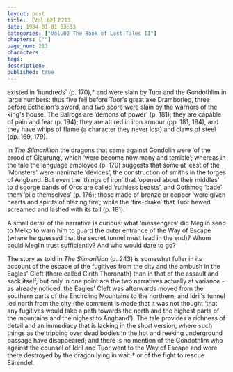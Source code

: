 ```yaml
---
layout: post
title: 【Vol.02】P213.
date: 1984-01-01 03:33
categories: ["Vol.02 The Book of Lost Tales II"]
chapters: [""]
page_num: 213
characters: 
tags: 
description: 
published: true
---
```


<p style="text-indent: 0;">
existed in ‘hundreds' (p. 170),* and were slain by Tuor and the Gondothlim in large numbers: thus five fell before Tuor's great axe Dramborleg, three before Ecthelion's sword, and two score were slain by the warriors of the king's house. The Balrogs are ‘demons of power’ (p. 181); they are capable of pain and fear (p. 194); they are attired in iron armour (pp. 181, 194), and they have whips of flame (a character they never lost) and claws of steel (pp. 169, 179).
</p>

In <I>The Silmarillion</I> the dragons that came against Gondolin were ‘of the brood of Glaurung’, which ‘were become now many and terrible’; whereas in the tale the language employed (p. 170) suggests that some at least of the ‘Monsters' were inanimate ‘devices', the construction of smiths in the forges of Angband. But even the ‘things of iron’ that ‘opened about their middles' to disgorge bands of Orcs are called ‘ruthless beasts', and Gothmog ‘bade’ them ‘pile themselves’ (p. 176); those made of bronze or copper ‘were given hearts and spirits of blazing fire’; while the ‘fire-drake’ that Tuor hewed screamed and lashed with its tail (p. 181).

A small detail of the narrative is curious: what ‘messengers' did Meglin send to Melko to warn him to guard the outer entrance of the Way of Escape (where he guessed that the secret tunnel must lead in the end)? Whom could Meglin trust sufficiently? And who would dare to go?

The story as told in <I>The Silmarillion</I> (p. 243) is somewhat fuller in its account of the escape of the fugitives from the city and the ambush in the Eagles' Cleft (there called Cirith Thoronath) than in that of the assault and sack itself, but only in one point are the two narratives actually at variance - as already noticed, the Eagles' Cleft was afterwards moved from the southern parts of the Encircling Mountains to the northern, and Idril's tunnel led north from the city (the comment is made that it was not thought ‘that any fugitives would take a path towards the north and the highest parts of the mountains and the nighest to Angband’). The tale provides a richness of detail and an immediacy that is lacking in the short version, where such things as the tripping over dead bodies in the hot and reeking underground passage have disappeared; and there is no mention of the Gondothlim who against the counsel of Idril and Tuor went to the Way of Escape and were there destroyed by the dragon lying in wait.† or of the fight to rescue Eärendel.


